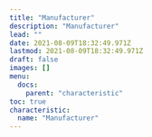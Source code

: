 ```yaml
---
title: "Manufacturer"
description: "Manufacturer"
lead: ""
date: 2021-08-09T18:32:49.971Z
lastmod: 2021-08-09T18:32:49.971Z
draft: false
images: []
menu:
  docs:
    parent: "characteristic"
toc: true
characteristic:
  name: "Manufacturer"
---
```

